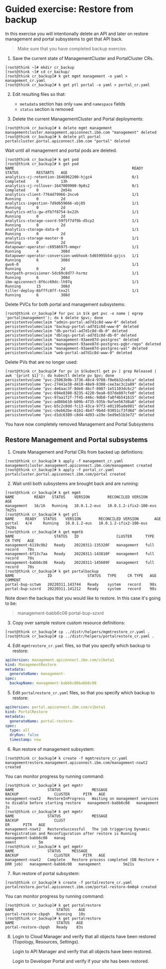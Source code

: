# Guided exercise: Restore from backup

In this exercise you will intentionally delete an API and later on restore management and portal subsystems to get that API back.

> Make sure that you have completed backup exercise.

1. Save the current state of ManagementCluster and PortalCluster CRs.
```
[root@think ~]# mkdir cr_backup
[root@think ~]# cd cr_backup/
[root@think cr_backup]# k get mgmt management -o yaml > management_cr.yaml
[root@think cr_backup]# k get ptl portal -o yaml > portal_cr.yaml

```

2. Edit resulting files so that:
   - `metadata` section has only `name` and `namespace` fields
   - `status` section is removed

3. Delete the current ManagementCluster and Portal deployments:
```
[root@think cr_backup]# k delete mgmt management
managementcluster.management.apiconnect.ibm.com "management" deleted
[root@think cr_backup]# k delete ptl portal
portalcluster.portal.apiconnect.ibm.com "portal" deleted
```
Wait until all management and portal pods are deleted.
```
[root@think cr_backup]# k get pod
[root@think cr_backup]# k get pod
NAME                                                     READY   STATUS        RESTARTS   AGE
analytics-cj-retention-1646962200-hjgz4                  0/1     Completed     0          13h
analytics-cj-rollover-1647009900-9p8s2                   0/1     Completed     0          2m54s
analytics-client-7764d79966-2ncv6                        1/1     Running       0          2d
analytics-ingestion-7d9d659666-xbj85                     1/1     Running       0          2d
analytics-mtls-gw-dfb7f8754-bx22h                        1/1     Running       0          2d
analytics-storage-coord-59f5f7df9b-d5cp2                 1/1     Running       0          2d
analytics-storage-data-0                                 1/1     Running       0          2d
analytics-storage-master-0                               1/1     Running       0          2d
datapower-operator-c69586975-mmqxr                       1/1     Running       4          308d
datapower-operator-conversion-webhook-5d65995b54-gzjcs   1/1     Running       6          308d
gwv6-0                                                   1/1     Running       0          2d
hostpath-provisioner-5dc69c8d77-hsrmz                    1/1     Running       6          308d
ibm-apiconnect-8f6cc69dc-lh97q                           1/1     Running       15         308d
tiller-deploy-6bfffc8ff-tnx2l                            1/1     Running       6          308d
```

Delete PVCs for both portal and management subsystems:
```
[root@think cr_backup]# for pvc in $(k get pvc -o name | egrep 'portal|management'); do k delete $pvc; done
persistentvolumeclaim "admin-portal-ad7d1c8d-www-0" deleted
persistentvolumeclaim "backup-portal-ad7d1c8d-www-0" deleted
persistentvolumeclaim "db-portal-ad7d1c8d-db-0" deleted
persistentvolumeclaim "dblogs-portal-ad7d1c8d-db-0" deleted
persistentvolumeclaim "management-93aee87d-postgres" deleted
persistentvolumeclaim "management-93aee87d-postgres-pgbr-repo" deleted
persistentvolumeclaim "management-93aee87d-postgres-wal" deleted
persistentvolumeclaim "web-portal-ad7d1c8d-www-0" deleted
```

Delete PVs that are no longer used:
```
[root@think cr_backup]# for pv in $(kubectl get pv | grep Released | awk '{print $1}'); do kubectl delete pv $pv; done
persistentvolume "pvc-25063b9b-3736-48c4-9708-f0e6b32ce8ca" deleted
persistentvolume "pvc-27441e38-d410-48e9-8308-cee3ac3c2a89" deleted
persistentvolume "pvc-4e6aac3f-8de8-4bcf-8987-1e51103dc6c2" deleted
persistentvolume "pvc-694e8380-8235-4220-9ea8-037de807cfe0" deleted
persistentvolume "pvc-97aa1f2f-7f45-446c-9db0-fa0f4b541615" deleted
persistentvolume "pvc-ad86b610-b09b-4735-935b-9afee567d8a8" deleted
persistentvolume "pvc-b5c2c0dd-fc13-43ca-97f3-e01195ade001" deleted
persistentvolume "pvc-c6eb62be-61b1-4b47-9b4d-93051cf3fd6d" deleted
persistentvolume "pvc-d1dc6389-c8d4-4d93-a19e-5ed9e51b3e72" deleted
```

You have now completely removed Management and Portal Subsystems 

## Restore Management and Portal subsystems

1. Create Management and Portal CRs from backed up definitions:
```
[root@think cr_backup]# k apply -f management_cr.yaml 
managementcluster.management.apiconnect.ibm.com/management created
[root@think cr_backup]# k apply -f portal_cr.yaml 
portalcluster.portal.apiconnect.ibm.com/portal created
```

2. Wait until both subsystems are brought back and are running:
```
[root@think cr_backup]# k get mgmt
NAME         READY   STATUS    VERSION        RECONCILED VERSION       AGE
management   16/16   Running   10.0.1.2-eus   10.0.1.2-ifix2-100-eus   7m25s
[root@think cr_backup]# k get ptl
NAME     READY   STATUS    VERSION        RECONCILED VERSION       AGE
portal   4/4     Running   10.0.1.2-eus   10.0.1.2-ifix2-100-eus   7m28s
[root@think cr_backup]# k get mgmtb
NAME                  STATUS   ID                 CLUSTER      TYPE   CR TYPE   AGE
management-6119c9b2   Ready    20220311-135320F   management   full   record    70s
management-6f13c7aa   Ready    20220311-143810F   management   full   record    70s
management-babb6c08   Ready    20220311-145609F   management   full   record    70s
[root@think cr_backup]# k get portalbackup
NAME               ID                STATUS   TYPE     CR TYPE   AGE   COMMENT
portal-bup-sctwm   20220311.143744   Ready    system   record    98s
portal-bup-szxrd   20220311.141212   Ready    system   record    98s
```
Note down the backups that you would like to restore. In this case it's going to be:
> management-babb6c08
> portal-bup-szxrd

3. Copy over sample restore custom resource definitions:
```
[root@think cr_backup]# cp ../distr/helpers/mgmtrestore_cr.yaml .
[root@think cr_backup]# cp ../distr/helpers/portalrestore_cr.yaml .
```

4. Edit `mgmtrestore_cr.yaml` files, so that you specify which backup to restore:
```yaml
apiVersion: management.apiconnect.ibm.com/v1beta1
kind: ManagementRestore
metadata:
  generateName: management-
spec:
  backupName: management-babb6c08babb6c08

```

5. Edit `portalrestore_cr.yaml` files, so that you specify which backup to restore:
```yaml
apiVersion: portal.apiconnect.ibm.com/v1beta1
kind: PortalRestore
metadata:
  generateName: portal-restore-
spec:
  type: all
  dryRun: false
  timestamp: now
```
6. Run restore of management subsystem:
```
[root@think cr_backup]# k create -f mgmtrestore_cr.yaml 
managementrestore.management.apiconnect.ibm.com/management-nswt2 created
```
You can monitor progress by running command:
```
[root@think cr_backup]# k get mgmtr
NAME               STATUS              MESSAGE                                                             BACKUP                CLUSTER      PITR   AGE
management-nswt2   RestoreInProgress   Waiting on management services to disable before starting restore   management-babb6c08   management          3s
[root@think cr_backup]# k get mgmtr
NAME               STATUS              MESSAGE                                                                             	BACKUP                CLUST
ER      PITR   AGE
management-nswt2   RestoreSuccessful   The job triggering Dynamic Reregistration and Reconfiguration after restore is Running   management-babb6c08   manag
ement          5m
[root@think cr_backup]# k get mgmtr
NAME               STATUS     MESSAGE                                            BACKUP                CLUSTER      PITR   AGE
management-nswt2   Complete   Restore process completed (DB Restore + DRR job)   management-babb6c08   management          5m21s

```

7. Run restore of portal subsystem:
```
[root@think cr_backup]# k create -f portalrestore_cr.yaml 
portalrestore.portal.apiconnect.ibm.com/portal-restore-6m8q4 created
```
You can monitor progress by running command:
```
[root@think cr_backup]# k get portalrestore
NAME                   STATUS    AGE
portal-restore-cbpqh   Running   10s
[root@think cr_backup]# k get portalrestore
NAME                   STATUS   AGE
portal-restore-cbpqh   Ready    83s
```


8. Login to Cloud Manager and verify that all objects have been restored (Topology, Resources, Settings).
   
   Login to API Manager and verify that all objects have been restored.
   
   Login to Developer Portal and verify if your site has been restored.


